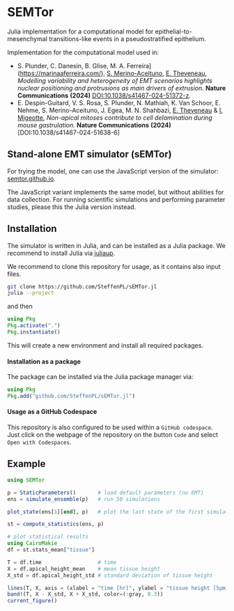# SEMTor
<!--
[![Stable](https://img.shields.io/badge/docs-stable-blue.svg)](https://SteffenPL.github.io/sEMTor.jl/stable/)
[![Dev](https://img.shields.io/badge/docs-dev-blue.svg)](https://SteffenPL.github.io/sEMTor.jl/dev/)
[![Build Status](https://github.com/SteffenPL/sEMTor.jl/actions/workflows/CI.yml/badge.svg?branch=main)](https://github.com/SteffenPL/sEMTor.jl/actions/workflows/CI.yml?query=branch%3Amain)
[![Coverage](https://codecov.io/gh/SteffenPL/sEMTor.jl/branch/main/graph/badge.svg)](https://codecov.io/gh/SteffenPL/sEMTor.jl)
-->

Julia implementation for a computational model for epithelial-to-mesenchymal transitions-like events in a pseudostratified epithelium.

Implementation for the computational model used in:
- S. Plunder, C. Danesin, B. Glise, M. A. Ferreira](https://marinaaferreira.com/), [S. Merino-Aceituno](https://sites.google.com/view/saramerinoaceituno), [E. Theveneau](https://cbi-toulouse.fr/eng/equipe-theveneau), _Modelling variability and heterogeneity of EMT scenarios highlights nuclear positioning and protrusions as main drivers of extrusion._ **Nature Communications** **(2024)** [DOI:10.1038/s41467-024-51372-z](https://doi.org/10.1038/s41467-024-51372-z).
- E. Despin-Guitard, V. S. Rosa, S. Plunder, N. Mathiah, K. Van Schoor, E. Nehme, S. Merino-Aceituno, J. Egea, M. N. Shahbazi, [E. Theveneau](https://cbi-toulouse.fr/eng/equipe-theveneau) & [I. Migeotte](https://iribhm.org/isabelle-migeotte/), _Non-apical mitoses contribute to cell delamination during mouse gastrulation._ **Nature Communications** **(2024)** [DOI:10.1038/s41467-024-51638-6]


## Stand-alone EMT simulator (sEMTor)

For trying the model, one can use the JavaScript version of the simulator:
[semtor.github.io](https://semtor.github.io).

The JavaScript variant implements the same model, but without abilities for data collection. 
For running scientific simulations and performing parameter studies, please this the Julia version instead.

## Installation

The simulator is written in Julia, and can be installed as a Julia package. We recommend to install 
Julia via [juliaup](https://github.com/JuliaLang/juliaup).

We recommend to clone this repository for usage, as it contains also input files. 
```bash
git clone https://github.com/SteffenPL/sEMTor.jl
julia --project
```
and then
```julia
using Pkg
Pkg.activate(".")
Pkg.instantiate()
```
This will create a new environment and install all required packages.


#### Installation as a package 

The package can be installed via the Julia package manager via: 
```julia
using Pkg
Pkg.add("github.com/SteffenPL/sEMTor.jl")
```

#### Usage as a GitHub Codespace

This repository is also configured to be used within a `GitHub codespace`. Just click 
on the webpage of the repository on the button `Code` and select `Open with Codespaces`.

## Example 

```julia
using SEMTor 

p = StaticParameters()       # load default parameters (no EMT)
ens = simulate_ensemble(p)   # run 50 simulations

plot_state(ens[1][end], p)   # plot the last state of the first simulation 

st = compute_statistics(ens, p)

# plot statistical results
using CairoMakie
df = st.stats_mean["tissue"]

T = df.time                  # time
X = df.apical_height_mean    # mean tissue height
X_std = df.apical_height_std # standard deviation of tissue height

lines(T, X, axis = (xlabel = "time [hr]", ylabel = "tissue height [5µm]"))
band!(T, X - X_std, X + X_std, color=(:gray, 0.3))
current_figure()
```

<!---
## Usage

The parameters for the EMT model can be provided either as TOML files or as XLSX files. 
Here, we show how to load XLSX files provided in the repository folder.

```julia
using SEMTor 

# Load parameters from XLSX files into a dictionary
params = load_parameters("params.xlsx")

# Modify parameters (if needed)
setvalue!(params, "emt.lifespan.min", 9.0)
setvalue!(params, "emt.lifespan.max", 10.0)

# Convert to a static type for efficient simulations
p = StaticParameters(params)

states = simulate(p)

# Plot the results
plot_states(states)
```

### Statistical analysis

The simulator can be used to perform statistical analysis of the EMT model. 
For this is it useful to run simulations in parallel. This requires to start Julia with multiple threads:

```bash
julia -t auto
```

The following example shows how to run 100 simulations in parallel and collect the results in a `DataFrame`:

```julia
using DataFrames
using SEMTOR 

# Load parameters from XLSX files into a dictionary
p = StaticParameters(load_parameters("params.xlsx"))

# Run 100 simulations in parallel
ensemble_sims = simulate_parallel(p, 100)

# Calculate statistics from ensemble simulations
statistics = compute_statistics(ensemble_sims, p)

# Save different types of statistics in separate files
save_statistics("output_folder", statistics)
```

### Heterogeneous input parameters

In the XLSX file and the TOML file, it is possible to define parameter ranges instead of single values.
This allows to run simulations with heterogeneous input parameters.

Ranges can be defined as follows, where 'a', 'b' and 'c' need to be replaced with numbers and 'p' a percentage value:
```
(a, b)  # Uniform distribution between a and b
(a, b, p% c)  # Uniform distribution between a and b, with p% of the values are set to 'c'
```

We note that values can be set to 'Inf' for infinity.
-->
